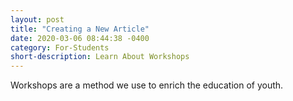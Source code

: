 ```yaml
---
layout: post
title: "Creating a New Article"
date: 2020-03-06 08:44:38 -0400
category: For-Students
short-description: Learn About Workshops
---
```


Workshops are a method we use to enrich the education of youth.

